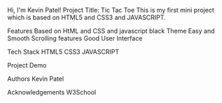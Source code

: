 Hi, I'm Kevin Patel!
Project Title: Tic Tac Toe
This is my first mini project which is based on HTML5 and CSS3 and JAVASCRIPT.

Features
Based on HtML and CSS and javascript
black Theme
Easy and Smooth Scrolling features
Good User Interface

Tech Stack
HTML5
CSS3
JAVASCRIPT

Project Demo

Authors
Kevin Patel

Acknowledgements
W3School

